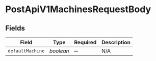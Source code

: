 # PostApiV1MachinesRequestBody


## Fields

| Field              | Type               | Required           | Description        |
| ------------------ | ------------------ | ------------------ | ------------------ |
| `defaultMachine`   | *boolean*          | :heavy_minus_sign: | N/A                |